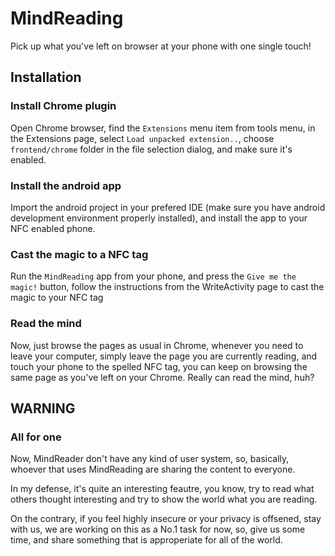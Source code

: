 # MindReading

Pick up what you've left on browser at your phone with one single touch!

## Installation

### Install Chrome plugin
Open Chrome browser, find the `Extensions` menu item from tools menu, in the Extensions page, select `Load unpacked extension..`, choose `frontend/chrome` folder in the file selection dialog, and make sure it's enabled.

### Install the android app
Import the android project in your prefered IDE (make sure you have android development environment properly installed), and install the app to your NFC enabled phone.

### Cast the magic to a NFC tag
Run the `MindReading` app from your phone, and press the `Give me the magic!` button, follow the instructions from the WriteActivity page to cast the magic to your NFC tag

### Read the mind
Now, just browse the pages as usual in Chrome, whenever you need to leave your computer, simply leave the page you are currently reading, and touch your phone to the spelled NFC tag, you can keep on browsing the same page as you've left on your Chrome. Really can read the mind, huh?

## WARNING
### All for one
Now, MindReader don't have any kind of user system, so, basically, whoever that uses MindReading are sharing the content to everyone. 

In my defense, it's quite an interesting feautre, you know, try to read what others thought interesting and try to show the world what you are reading.

On the contrary, if you feel highly insecure or your privacy is offsened, stay with us, we are working on this as a No.1 task for now, so, give us some time, and share something that is approperiate for all of the world.